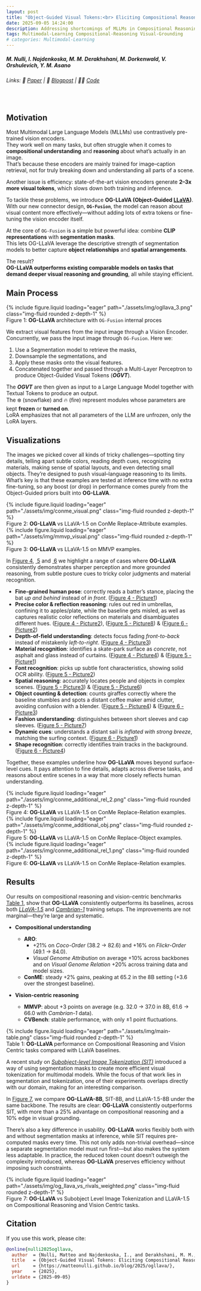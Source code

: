 ```yaml
---
layout: post
title: "Object-Guided Visual Tokens:<br> Eliciting Compositional Reasoning<br>in Multimodal Language Models"
date: 2025-09-05 14:24:00
description: Addressing shortcomings of MLLMs in Compositional Reasoning through Segmentation
tags: Multimodal-Learning Compositional-Reasoning Visual-Grounding
# categories: Multimodal-Learning
---
```



##### M. Nulli, I. Najdenkoska, M. M. Derakhshani, M. Dorkenwald, V. Orshulevich, Y. M. Asano
###### Links: 📄 [Paper](https://github.com/MatteoNulli/og_llava/blob/main/paper/LongPaper.pdf) | 📝 [Blogpost](https://matteonulli.github.io/blog/2025/ogllava/) | 🧑‍💻 [Code](https://github.com/MatteoNulli/og_llava/tree/main)
<br>

## Motivation

Most Multimodal Large Language Models (MLLMs) use contrastively pre-trained vision encoders.  
They work well on many tasks, but often struggle when it comes to **compositional understanding** and **reasoning** about what’s actually in an image.  
That’s because these encoders are mainly trained for image–caption retrieval, not for truly breaking down and understanding all parts of a scene.  

Another issue is efficiency: state-of-the-art vision encoders generate **2–3x more visual tokens**, which slows down both training and inference.  

To tackle these problems, we introduce **OG-LLaVA (Object-Guided [LLaVA](https://arxiv.org/pdf/2310.03744))**.  
With our new connector design, **`OG-Fusion`**, the model can reason about visual content more effectively—without adding lots of extra tokens or fine-tuning the vision encoder itself.  

At the core of `OG-Fusion` is a simple but powerful idea: combine **CLIP representations** with **segmentation masks**.  
This lets OG-LLaVA leverage the descriptive strength of segmentation models to better capture **object relationships** and **spatial arrangements**.  

The result?  
**OG-LLaVA outperforms existing comparable models on tasks that demand deeper visual reasoning and grounding**, all while staying efficient.

## Main Process

<div class="row mt-3">
    <div class="col-sm mt-3 mt-md-0">
        {% include figure.liquid loading="eager" path="./assets/img/ogllava_3.png" class="img-fluid rounded z-depth-1" %}
    </div>
</div>
<div class="caption">
    Figure 1: <b> OG-LLaVA </b> architecture with <code>OG-Fusion</code> internal proces
</div>


We extract visual features from the input image through a Vision Encoder.  
Concurrently, we pass the input image through `OG-Fusion`. Here we:  
1. Use a Segmentation model to retrieve the masks,  
2. Downsample the segmentations, and  
3. Apply these masks onto the visual features.  
4. Concatenated together and passed through a Multi-Layer Perceptron to produce Object-Guided Visual Tokens (**_OGVT_**).  

The **_OGVT_** are then given as input to a Large Language Model together with Textual Tokens to produce an output.  
The ❄️ (snowflake) and 🔥 (fire) represent modules whose parameters are kept **frozen** or **turned on**.  
LoRA emphasizes that not all parameters of the LLM are unfrozen, only the LoRA layers.

## Visualizations

The images we picked cover all kinds of tricky challenges—spotting tiny details, telling apart subtle colors, reading depth cues, recognizing materials, making sense of spatial layouts, and even detecting small objects. They’re designed to push visual–language reasoning to its limits. What’s key is that these examples are tested at inference time with no extra fine-tuning, so any boost (or drop) in performance comes purely from the Object-Guided priors built into **OG-LLaVA**.


<div class="row mt-3">
    <div class="col-sm mt-3 mt-md-0">
        {% include figure.liquid loading="eager" path="./assets/img/conme_visual.png" class="img-fluid rounded z-depth-1" %}
    </div>
</div>
<div class="caption">
    Figure 2: <b> OG-LLaVA </b> vs LLaVA-1.5 on ConMe Replace-Attribute examples.
</div>

<div class="row mt-3">
    <div class="col-sm mt-3 mt-md-0">
        {% include figure.liquid loading="eager" path="./assets/img/mmvp_visual.png" class="img-fluid rounded z-depth-1" %}
    </div>
</div>
<div class="caption">
    Figure 3: <b> OG-LLaVA </b> vs LLaVA-1.5 on MMVP examples.
</div>


In [Figure&nbsp;4](#fig-conme-rel-2), [&nbsp;5](#fig-conme-obj) and [&nbsp;6](#fig-conme-rel-1) we highlight a range of cases where **OG-LLaVA** consistently demonstrates sharper perception and more grounded reasoning, from subtle posture cues to tricky color judgments and material recognition.  

- **Fine-grained human pose**: correctly reads a batter’s stance, placing the bat *up and behind* instead of *in front*. ([Figure&nbsp;4 - Picture1](#fig-conme-rel-2))  
- **Precise color & reflection reasoning**: rules out red in umbrellas, confining it to apples/plate, while the baseline gets misled, as well as captures realistic color reflections on materials and disambiguates different hues. ([Figure&nbsp;4 - Picture2](#fig-conme-rel-2)), ([Figure&nbsp;5 - Picture8](#fig-conme-obj)) & ([Figure&nbsp;6 - Picture2](#fig-conme-rel-1))  
- **Depth-of-field understanding**: detects focus fading *front-to-back* instead of mistakenly *left-to-right*. ([Figure&nbsp;4 - Picture3](#fig-conme-rel-2))    
- **Material recognition**: identifies a skate-park surface as *concrete*, not asphalt and glass instead of curtains. ([Figure&nbsp;4 - Picture4](#fig-conme-rel-2)) & ([Figure&nbsp;5 - Picture1](#fig-conme-rel-2))  
- **Font recognition**: picks up subtle font characteristics, showing solid OCR ability. ([Figure&nbsp;5 - Picture2](#fig-conme-obj))  
- **Spatial reasoning**: accurately locates people and objects in complex scenes. ([Figure&nbsp;5 - Picture3](#fig-conme-obj)) & ([Figure&nbsp;5 - Picture6](#fig-conme-obj))  
- **Object counting & detection**: counts giraffes correctly where the baseline stumbles and spots a distant coffee maker amid clutter, avoiding confusion with a blender. ([Figure&nbsp;5 - Picture4](#fig-conme-obj)) & ([Figure&nbsp;6 - Picture3](#fig-conme-rel-1))  
- **Fashion understanding**: distinguishes between short sleeves and cap sleeves. ([Figure&nbsp;5 - Picture7](#fig-conme-obj))    
- **Dynamic cues**: understands a distant sail is *inflated with strong breeze*, matching the surfing context. ([Figure&nbsp;6 - Picture1](#fig-conme-rel-1)) 
- **Shape recognition**: correctly identifies train tracks in the background. ([Figure&nbsp;6 - Picture4](#fig-conme-rel-1)) 

Together, these examples underline how **OG-LLaVA** moves beyond surface-level cues. It pays attention to fine details, adapts across diverse tasks, and reasons about entire scenes in a way that more closely reflects human understanding.  

<div class="row mt-3">
    <div class="col-sm mt-3 mt-md-0">
        <a id="fig-conme-rel-2"></a>
        {% include figure.liquid loading="eager" path="./assets/img/conme_additional_rel_2.png" class="img-fluid rounded z-depth-1" %}
    </div>
</div>
<div class="caption">
    Figure 4: <b> OG-LLaVA </b> vs LLaVA-1.5 on ConMe Replace-Relation examples.
</div>

<div class="row mt-3">
    <div class="col-sm mt-3 mt-md-0">
        <a id="fig-conme-obj"></a>
        {% include figure.liquid loading="eager" path="./assets/img/conme_additional_obj.png" class="img-fluid rounded z-depth-1" %}
    </div>
</div>
<div class="caption">
    Figure 5: <b> OG-LLaVA </b> vs LLaVA-1.5 on ConMe Replace-Object examples.
</div>

<div class="row mt-3">
    <div class="col-sm mt-3 mt-md-0">
      <a id="fig-conme-rel-1"></a>
        {% include figure.liquid loading="eager" path="./assets/img/conme_additional_rel_1.png" class="img-fluid rounded z-depth-1" %}
    </div>
</div>
<div class="caption">
    Figure 6: <b> OG-LLaVA </b> vs LLaVA-1.5 on ConMe Replace-Relation examples.
</div>

## Results

Our results on compositional reasoning and vision-centric benchmarks [Table&nbsp;1](#tab-main-res), show that **OG-LLaVA** consistently outperforms its baselines, across both *[LLaVA-1.5](https://arxiv.org/pdf/2310.03744)* and *[Cambrian-1](https://arxiv.org/pdf/2406.16860)* training setups. The improvements are not marginal—they’re large and systematic.  

- **Compositional understanding**  
  - **ARO**: 
    - +21% on *Coco-Order* (38.2 → 82.6) and +16% on *Flickr-Order* (49.1 → 84.0). 
    - *Visual Genome Attribution* on average +10% across backbones and on *Visual Genome Relation* +20% across training data and model sizes.  
  - **ConME**: steady +2% gains, peaking at 65.2 in the 8B setting (+3.6 over the strongest baseline).  

- **Vision-centric reasoning**  
  - **MMVP**: about +3 points on average (e.g. 32.0 → 37.0 in 8B, 61.6 → 66.0 with *Cambrian-1* data).  
  - **CVBench**: stable performance, with only ±1 point fluctuations.

<div class="row mt-3">
    <div class="col-sm mt-3 mt-md-0">
    <a id="tab-main-res"></a>
        {% include figure.liquid loading="eager" path="./assets/img/main-table.png" class="img-fluid rounded z-depth-1" %}
    </div>
</div>
<div class="caption">
    Table 1: <b> OG-LLaVA </b> performance on Compositional Reasoning and Vision Centric tasks compared with LLaVA baselines.
</div>

A recent study on *[Subobject-level Image Tokenization (SIT)](https://arxiv.org/pdf/2402.14327)* introduced a way of using segmentation masks to create more efficient visual tokenization for multimodal models. While the focus of that work lies in segmentation and tokenization, one of their experiments overlaps directly with our domain, making for an interesting comparison.  

In [Figure&nbsp;7](#fig-sit-vs-ours), we compare **OG-LLaVA-8B**, SIT-8B, and LLaVA-1.5-8B under the same backbone. The results are clear: **OG-LLaVA** consistently outperforms SIT, with more than a 25% advantage on compositional reasoning and a 10% edge in visual grounding.  

There’s also a key difference in usability. **OG-LLaVA** works flexibly both with and without segmentation masks at inference, while SIT requires pre-computed masks every time. This not only adds non-trivial overhead—since a separate segmentation model must run first—but also makes the system less adaptable. In practice, the reduced token count doesn’t outweigh the complexity introduced, whereas **OG-LLaVA** preserves efficiency without imposing such constraints.  


<div class="row mt-3">
    <div class="col-sm mt-3 mt-md-0">
    <a id="fig-sit-vs-ours"></a>
        {% include figure.liquid loading="eager" path="./assets/img/og_llava_vs_rivals_weighted.png" class="img-fluid rounded z-depth-1" %}
    </div>
</div>
<div class="caption">
    Figure 7: <b> OG-LLaVA </b> vs Subobject Level Image Tokenization and LLaVA-1.5 on Compositional Reasoning and Vision Centric tasks.
</div>


## Citation

If you use this work, please cite:

```bibtex
@online{nulli2025ogllava,
  author  = {Nulli, Matteo and Najdenkoska, I., and Derakhshani, M. M., and Dorkenwald, M., Orshulevich, V., and Asano, Y. M.},
  title   = {Object-Guided Visual Tokens: Eliciting Compositional Reasoning in Multimodal Language Models},
  url     = {https://matteonulli.github.io/blog/2025/ogllava/},
  year    = {2025},
  urldate = {2025-09-05}
}
```
